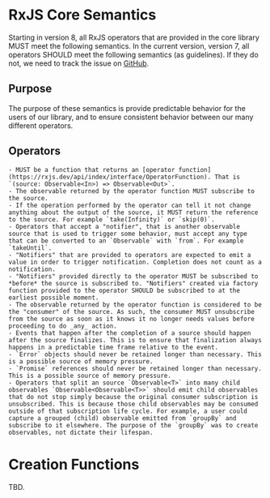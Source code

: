 # RxJS Core Semantics

Starting in version 8, all RxJS operators that are provided in the core library MUST meet the following semantics. In the current version, version 7, all operators SHOULD meet the following semantics (as guidelines). If they do not, we need to track the issue on [GitHub](https://github.com/ReactiveX/rxjs/issues).

## Purpose

The purpose of these semantics is provide predictable behavior for the users of our library, and to ensure consistent behavior between our many different operators.

## Operators

    - MUST be a function that returns an [operator function](https://rxjs.dev/api/index/interface/OperatorFunction). That is `(source: Observable<In>) => Observable<Out>`.
    - The observable returned by the operator function MUST subscribe to the source.
    - If the operation performed by the operator can tell it not change anything about the output of the source, it MUST return the reference to the source. For example `take(Infinity)` or `skip(0)`.
    - Operators that accept a "notifier", that is another observable source that is used to trigger some behavior, must accept any type that can be converted to an `Observable` with `from`. For example `takeUntil`.
    - "Notifiers" that are provided to operators are expected to emit a value in order to trigger notification. Completion does not count as a notification.
    - "Notifiers" provided directly to the operator MUST be subscribed to *before* the source is subscribed to. "Notifiers" created via factory function provided to the operator SHOULD be subscribed to at the earliest possible moment.
    - The observable returned by the operator function is considered to be the "consumer" of the source. As such, the consumer MUST unsubscribe from the source as soon as it knows it no longer needs values before proceeding to do _any_ action.
    - Events that happen after the completion of a source should happen after the source finalizes. This is to ensure that finalization always happens in a predictable time frame relative to the event.
    - `Error` objects should never be retained longer than necessary. This is a possible source of memory pressure.
    - `Promise` references should never be retained longer than necessary. This is a possible source of memory pressure.
    - Operators that split an source `Observable<T>` into many child observables `Observable<Observable<T>>` should emit child observables that do not stop simply because the original consumer subscription is unsubscribed. This is because those child observables may be consumed outside of that subscription life cycle. For example, a user could capture a grouped (child) observable emitted from `groupBy` and subscribe to it elsewhere. The purpose of the `groupBy` was to create observables, not dictate their lifespan.

# Creation Functions

TBD.
